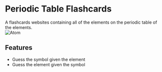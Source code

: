 # Periodic Table Flashcards
A flashcards websites containing all of the elements on the periodic table of the elements.
<br>
![Atom](/../main/atom.svg)
## Features
- Guess the symbol given the element
- Guess the element given the symbol

